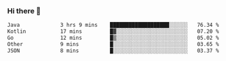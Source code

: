 ### Hi there 👋

<!--START_SECTION:waka-->

```txt
Java             3 hrs 9 mins    ███████████████████░░░░░░   76.34 %
Kotlin           17 mins         █▓░░░░░░░░░░░░░░░░░░░░░░░   07.20 %
Go               12 mins         █▒░░░░░░░░░░░░░░░░░░░░░░░   05.02 %
Other            9 mins          █░░░░░░░░░░░░░░░░░░░░░░░░   03.65 %
JSON             8 mins          █░░░░░░░░░░░░░░░░░░░░░░░░   03.37 %
```

<!--END_SECTION:waka-->

<!--
**jerry-shao/jerry-shao** is a ✨ _special_ ✨ repository because its `README.md` (this file) appears on your GitHub profile.

Here are some ideas to get you started:

- 🔭 I’m currently working on ...
- 🌱 I’m currently learning ...
- 👯 I’m looking to collaborate on ...
- 🤔 I’m looking for help with ...
- 💬 Ask me about ...
- 📫 How to reach me: ...
- 😄 Pronouns: ...
- ⚡ Fun fact: ...
-->
